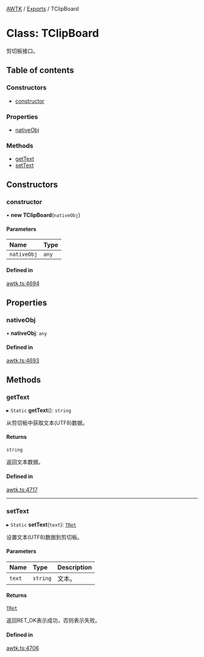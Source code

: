 [AWTK](../README.md) / [Exports](../modules.md) / TClipBoard

# Class: TClipBoard

剪切板接口。

## Table of contents

### Constructors

- [constructor](TClipBoard.md#constructor)

### Properties

- [nativeObj](TClipBoard.md#nativeobj)

### Methods

- [getText](TClipBoard.md#gettext)
- [setText](TClipBoard.md#settext)

## Constructors

### constructor

• **new TClipBoard**(`nativeObj`)

#### Parameters

| Name | Type |
| :------ | :------ |
| `nativeObj` | `any` |

#### Defined in

[awtk.ts:4694](https://github.com/zlgopen/awtk-binding/blob/25012c6/tools/code_gen/js/output/awtk.ts#L4694)

## Properties

### nativeObj

• **nativeObj**: `any`

#### Defined in

[awtk.ts:4693](https://github.com/zlgopen/awtk-binding/blob/25012c6/tools/code_gen/js/output/awtk.ts#L4693)

## Methods

### getText

▸ `Static` **getText**(): `string`

从剪切板中获取文本(UTF8)数据。

#### Returns

`string`

返回文本数据。

#### Defined in

[awtk.ts:4717](https://github.com/zlgopen/awtk-binding/blob/25012c6/tools/code_gen/js/output/awtk.ts#L4717)

___

### setText

▸ `Static` **setText**(`text`): [`TRet`](../enums/TRet.md)

设置文本(UTF8)数据到剪切板。

#### Parameters

| Name | Type | Description |
| :------ | :------ | :------ |
| `text` | `string` | 文本。 |

#### Returns

[`TRet`](../enums/TRet.md)

返回RET_OK表示成功，否则表示失败。

#### Defined in

[awtk.ts:4706](https://github.com/zlgopen/awtk-binding/blob/25012c6/tools/code_gen/js/output/awtk.ts#L4706)

